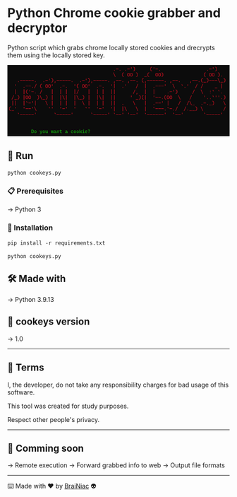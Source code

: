 # Python Chrome cookie grabber and decryptor

Python script which grabs chrome locally stored cookies and
drecrypts them using the locally stored key.

![alt text](https://github.com/babyboydaprince/cookeys/blob/main/img/banner.png?raw=true)

## 🚀 Run

 ```
python cookeys.py
 ```
### 📋 Prerequisites

-> Python 3


### 🔧 Installation
```
pip install -r requirements.txt
```
```
python cookeys.py
```

## 🛠️ Made with

-> Python 3.9.13


## 📌 cookeys version

-> 1.0

---

## 📄 Terms

I, the developer, do not take any responsibility charges for bad usage
of this software.

This tool was created for study purposes.

Respect other people's privacy.


---

## 📌 Comming soon

-> Remote execution
-> Forward grabbed info to web
-> Output file formats

---



⌨️ Made with ❤️ by [BraiNiac](https://github.com/babyboydaprince) 👽
